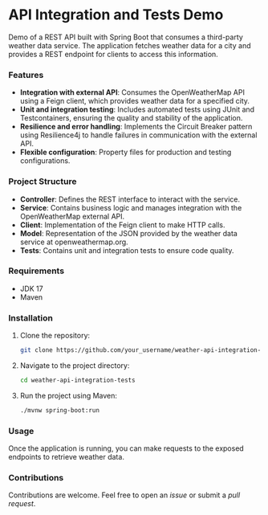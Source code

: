 # API Integration and Tests Demo

Demo of a REST API built with Spring Boot that consumes a third-party weather data service. The application fetches weather data for a city and provides a REST endpoint for clients to access this information.

### Features

- **Integration with external API**: Consumes the OpenWeatherMap API using a Feign client, which provides weather data for a specified city.
- **Unit and integration testing**: Includes automated tests using JUnit and Testcontainers, ensuring the quality and stability of the application.
- **Resilience and error handling**: Implements the Circuit Breaker pattern using Resilience4j to handle failures in communication with the external API.
- **Flexible configuration**: Property files for production and testing configurations.

### Project Structure

- **Controller**: Defines the REST interface to interact with the service.
- **Service**: Contains business logic and manages integration with the OpenWeatherMap external API.
- **Client**: Implementation of the Feign client to make HTTP calls.
- **Model**: Representation of the JSON provided by the weather data service at openweathermap.org.
- **Tests**: Contains unit and integration tests to ensure code quality.

### Requirements

- JDK 17
- Maven

### Installation

1. Clone the repository:
   ```bash
   git clone https://github.com/your_username/weather-api-integration-tests.git
   ```
2. Navigate to the project directory:
   ```bash
   cd weather-api-integration-tests
   ```
3. Run the project using Maven:
   ```bash
   ./mvnw spring-boot:run
   ```

### Usage

Once the application is running, you can make requests to the exposed endpoints to retrieve weather data.

### Contributions

Contributions are welcome. Feel free to open an *issue* or submit a *pull request*.
